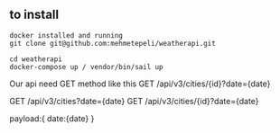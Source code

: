 ## to install

    docker installed and running
    git clone git@github.com:mehmetepeli/weatherapi.git

    cd weatherapi
    docker-compose up / vendor/bin/sail up

Our api need GET method like this GET /api/v3/cities/{id}?date={date}

GET /api/v3/cities?date={date}
GET /api/v3/cities/{id}?date={date}

payload:{
   date:{date}
}